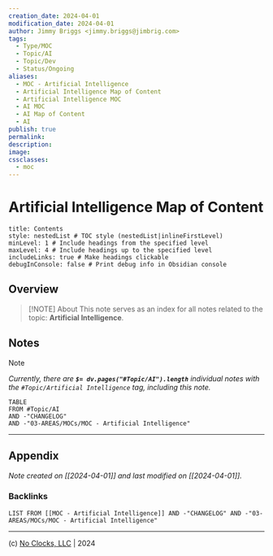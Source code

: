 ```yaml
---
creation_date: 2024-04-01
modification_date: 2024-04-01
author: Jimmy Briggs <jimmy.briggs@jimbrig.com>
tags:
  - Type/MOC
  - Topic/AI
  - Topic/Dev
  - Status/Ongoing
aliases:
  - MOC - Artificial Intelligence
  - Artificial Intelligence Map of Content
  - Artificial Intelligence MOC
  - AI MOC
  - AI Map of Content
  - AI
publish: true
permalink:
description:
image:
cssclasses:
  - moc
---
```


# Artificial Intelligence Map of Content

```table-of-contents
title: Contents 
style: nestedList # TOC style (nestedList|inlineFirstLevel)
minLevel: 1 # Include headings from the specified level
maxLevel: 4 # Include headings up to the specified level
includeLinks: true # Make headings clickable
debugInConsole: false # Print debug info in Obsidian console
```

## Overview

> [!NOTE] About
> This note serves as an index for all notes related to the topic: **Artificial Intelligence**.

## Notes

> [!NOTE]
> *Currently, there are **`$= dv.pages("#Topic/AI").length`**  individual notes with the `#Topic/Artificial Intelligence` tag, including this note.*

```dataview
TABLE
FROM #Topic/AI
AND -"CHANGELOG"
AND -"03-AREAS/MOCs/MOC - Artificial Intelligence"
```

***

## Appendix

*Note created on [[2024-04-01]] and last modified on [[2024-04-01]].*

### Backlinks

```dataview
LIST FROM [[MOC - Artificial Intelligence]] AND -"CHANGELOG" AND -"03-AREAS/MOCs/MOC - Artificial Intelligence"
```

***

(c) [No Clocks, LLC](https://github.com/noclocks) | 2024